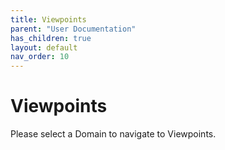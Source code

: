 ```yaml
---
title: Viewpoints 
parent: "User Documentation"
has_children: true
layout: default
nav_order: 10
---
```

# Viewpoints
Please select a Domain to navigate to Viewpoints.